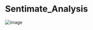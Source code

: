 # Sentimate_Analysis

![image](https://github.com/NamiraMujawar/Sentimate_Analysis/assets/120715329/09709278-4d92-422d-8aad-5456fb133a88)
